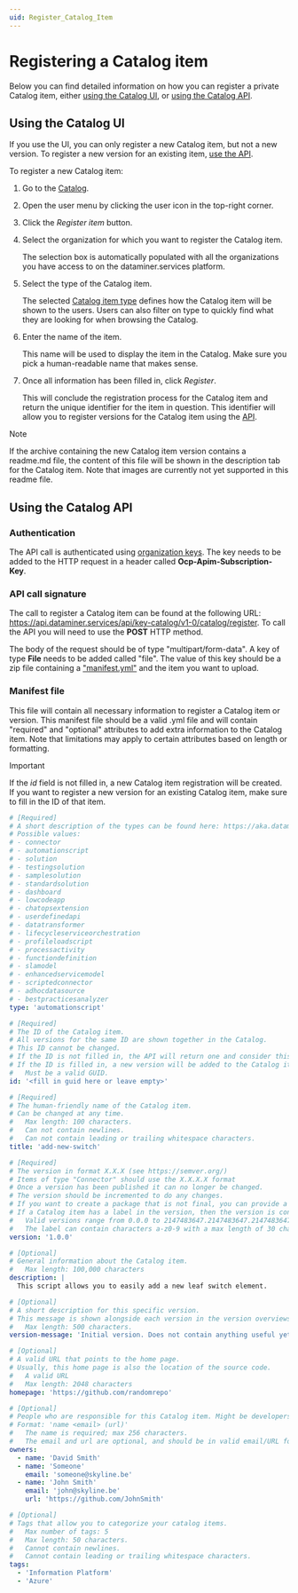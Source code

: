 ```yaml
---
uid: Register_Catalog_Item
---
```


# Registering a Catalog item

Below you can find detailed information on how you can register a private Catalog item, either [using the Catalog UI](#using-the-catalog-ui), or [using the Catalog API](#using-the-catalog-api).

## Using the Catalog UI

If you use the UI, you can only register a new Catalog item, but not a new version. To register a new version for an existing item, [use the API](#using-the-catalog-api).

To register a new Catalog item:

1. Go to the [Catalog](https://catalog.dataminer.services).

1. Open the user menu by clicking the user icon in the top-right corner.

1. Click the *Register item* button.

1. Select the organization for which you want to register the Catalog item.

   The selection box is automatically populated with all the organizations you have access to on the dataminer.services platform.

1. Select the type of the Catalog item.

   The selected [Catalog item type](xref:About_the_Catalog_module#supported-catalog-item-types) defines how the Catalog item will be shown to the users. Users can also filter on type to quickly find what they are looking for when browsing the Catalog.

1. Enter the name of the item.

   This name will be used to display the item in the Catalog. Make sure you pick a human-readable name that makes sense.

1. Once all information has been filled in, click *Register*.

   This will conclude the registration process for the Catalog item and return the unique identifier for the item in question. This identifier will allow you to register versions for the Catalog item using the [API](#using-the-catalog-api).

> [!NOTE]
> If the archive containing the new Catalog item version contains a readme.md file, the content of this file will be shown in the description tab for the Catalog item. Note that images are currently not yet supported in this readme file.<!-- RN 40190+40241 -->

## Using the Catalog API

### Authentication

The API call is authenticated using [organization keys](xref:Managing_DCP_keys#organization-keys). The key needs to be added to the HTTP request in a header called **Ocp-Apim-Subscription-Key**.

### API call signature

The call to register a Catalog item can be found at the following URL: <https://api.dataminer.services/api/key-catalog/v1-0/catalog/register>. To call the API you will need to use the **POST** HTTP method.

The body of the request should be of type "multipart/form-data". A key of type **File** needs to be added called "file". The value of this key should be a zip file containing a ["manifest.yml"](xref:Register_Catalog_Item#manifest-file) and the item you want to upload.

### Manifest file

This file will contain all necessary information to register a Catalog item or version. This manifest file should be a valid .yml file and will contain "required" and "optional" attributes to add extra information to the Catalog item. Note that limitations may apply to certain attributes based on length or formatting.

> [!IMPORTANT]
> If the *id* field is not filled in, a new Catalog item registration will be created. If you want to register a new version for an existing Catalog item, make sure to fill in the ID of that item.

```yml
# [Required]
# A short description of the types can be found here: https://aka.dataminer.services/catalogitemtypes.
# Possible values: 
# - connector
# - automationscript
# - solution
# - testingsolution
# - samplesolution
# - standardsolution
# - dashboard
# - lowcodeapp
# - chatopsextension
# - userdefinedapi
# - datatransformer
# - lifecycleserviceorchestration
# - profileloadscript
# - processactivity
# - functiondefinition
# - slamodel
# - enhancedservicemodel
# - scriptedconnector
# - adhocdatasource
# - bestpracticesanalyzer
type: 'automationscript'

# [Required] 
# The ID of the Catalog item.
# All versions for the same ID are shown together in the Catalog.
# This ID cannot be changed. 
# If the ID is not filled in, the API will return one and consider this as the registration of a new item.
# If the ID is filled in, a new version will be added to the Catalog item with the given version number.
#   Must be a valid GUID.
id: '<fill in guid here or leave empty>'

# [Required] 
# The human-friendly name of the Catalog item. 
# Can be changed at any time.
#   Max length: 100 characters.
#   Can not contain newlines.
#   Can not contain leading or trailing whitespace characters.
title: 'add-new-switch'

# [Required] 
# The version in format X.X.X (see https://semver.org/)
# Items of type "Connector" should use the X.X.X.X format
# Once a version has been published it can no longer be changed.
# The version should be incremented to do any changes.
# If you want to create a package that is not final, you can provide a label at the end: X.X.X-label
# If a Catalog item has a label in the version, then the version is considered to be a pre-release version, and not an official one.
#   Valid versions range from 0.0.0 to 2147483647.2147483647.2147483647
#   The label can contain characters a-z0-9 with a max length of 30 characters.
version: '1.0.0'

# [Optional]
# General information about the Catalog item.
#   Max length: 100,000 characters
description: |
  This script allows you to easily add a new leaf switch element.

# [Optional]
# A short description for this specific version.
# This message is shown alongside each version in the version overviews in the Catalog. 
#   Max length: 500 characters.
version-message: 'Initial version. Does not contain anything useful yet.'

# [Optional]
# A valid URL that points to the home page.
# Usually, this home page is also the location of the source code.
#   A valid URL
#   Max length: 2048 characters
homepage: 'https://github.com/randomrepo'

# [Optional]
# People who are responsible for this Catalog item. Might be developers, but this is not required.
# Format: 'name <email> (url)'
#   The name is required; max 256 characters.
#   The email and url are optional, and should be in valid email/URL formats.
owners:
  - name: 'David Smith'
  - name: 'Someone'
    email: 'someone@skyline.be'
  - name: 'John Smith'
    email: 'john@skyline.be'
    url: 'https://github.com/JohnSmith'

# [Optional]
# Tags that allow you to categorize your catalog items.
#   Max number of tags: 5
#   Max length: 50 characters.
#   Cannot contain newlines.
#   Cannot contain leading or trailing whitespace characters.
tags:
  - 'Information Platform'
  - 'Azure'
```
